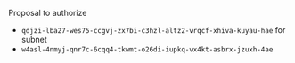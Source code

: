 Proposal to authorize
- `qdjzi-lba27-wes75-ccgvj-zx7bi-c3hzl-altz2-vrqcf-xhiva-kuyau-hae`
for subnet
- `w4asl-4nmyj-qnr7c-6cqq4-tkwmt-o26di-iupkq-vx4kt-asbrx-jzuxh-4ae`
